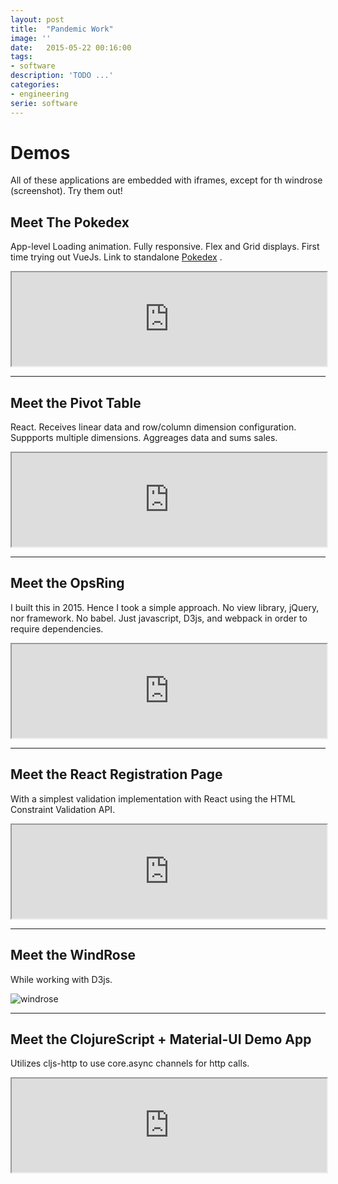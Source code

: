 ```yaml
---
layout: post
title:  "Pandemic Work"
image: ''
date:   2015-05-22 00:16:00
tags:
- software
description: 'TODO ...'
categories:
- engineering
serie: software
---
```


# Demos

All of these applications are embedded with iframes, except for th windrose (screenshot). Try them out!
## Meet The Pokedex

App-level Loading animation. Fully responsive. Flex and Grid displays.
First time trying out VueJs. Link to standalone [Pokedex](http://64.227.22.97) .

<div class="demo-container">
    <iframe class="demo" src="https://64.227.22.97" title="Pokedex" width="100%"></iframe>
</div>

---

## Meet the Pivot Table

React. Receives linear data and row/column dimension configuration. Suppports multiple dimensions.
Aggreages data and sums sales.

<div class="demo-container">
    <iframe class="demo" src="http://64.227.22.97:81" title="PivotTable" width="100%"></iframe>
</div>

---

## Meet the OpsRing

I built this in 2015. Hence I took a simple approach.
No view library, jQuery, nor framework. No babel.
Just javascript, D3js, and webpack in order to require dependencies.

<div class="demo-container">
    <iframe class="demo" src="http://64.227.22.97:82" title="OpsRing" width="100%"></iframe>
</div>

---

## Meet the React Registration Page

With a simplest validation implementation with React using the HTML Constraint Validation API.

<div class="demo-container">
    <iframe class="demo" src="http://64.227.22.97:83" title="Registration UI" width="100%"></iframe>
</div>

---

## Meet the WindRose

While working with D3js.

![windrose](/assets/img/windrose-zoom.png)

---

## Meet the ClojureScript + Material-UI Demo App

Utilizes cljs-http to use core.async channels for http calls.

<div class="demo-container">
    <iframe class="demo" src="http://64.227.22.97:84" title="Re-trials cljs UI" width="100%"></iframe>
</div>

